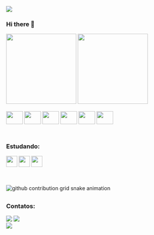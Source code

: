 <img src="https://camo.githubusercontent.com/fbda6972158e334db2b065fd877aadfda70753d38eb86ac5c5da597cd1b18dab/68747470733a2f2f63617073756c652d72656e6465722e76657263656c2e6170702f6170693f747970653d776176696e6726636f6c6f723d6772616469656e7426746578743d266865696768743d3130302673656374696f6e3d686561646572" data-canonical-src="https://capsule-render.vercel.app/api?type=waving&amp;color=#3399ff&amp;text=&amp;height=100&amp;section=header" style="max-width: 100%;">

### Hi there 👋

<div>
  <img height="190em" src="https://github-readme-stats.vercel.app/api?username=gabrieu5563&show_icons=true&theme=dark&title_color=79ff97&rank_icon=percentile&include_all_commits=true">
  <img height="190em" src="https://github-readme-stats.vercel.app/api/top-langs/?username=gabrieu5563&layout=compact&show_icons=true&theme=dark&title_color=79ff97&include_all_commits=true">
</div> 

<div style="display: inline_block"><br>
  <img height="35px" width="45px" src="https://cdn.jsdelivr.net/gh/devicons/devicon@latest/icons/html5/html5-original.svg" />
  <img height="35px" width="45px" src="https://cdn.jsdelivr.net/gh/devicons/devicon@latest/icons/css3/css3-original.svg" />
  <img height="35px" width="45px" src="https://cdn.jsdelivr.net/gh/devicons/devicon@latest/icons/javascript/javascript-original.svg" />
  <img height="35px" width="45px" src="https://cdn.jsdelivr.net/gh/devicons/devicon@latest/icons/cplusplus/cplusplus-original.svg" />
  <img height="35px" width="45px" src="https://cdn.jsdelivr.net/gh/devicons/devicon@latest/icons/python/python-original.svg" />
  <img height="35px" width="45px" src="https://cdn.jsdelivr.net/gh/devicons/devicon@latest/icons/java/java-original.svg"/>
</div>
<br>

##

<h3>Estudando:</h3>
<div>
  <img height ="30px" src="https://img.shields.io/badge/Python-000?style=for-the-badge&logo=python&logoColor=white"/>
  <img height ="30px" src="https://img.shields.io/badge/MySQL-000?style=for-the-badge&logo=mysql&logoColor=white"/>
  <img height ="30px" src="https://img.shields.io/badge/AWS-000?style=for-the-badge&logo=Amazon-AWS&logoColor=white"/>
</div>
<br>

##

<picture>
  <source media="(prefers-color-scheme: dark)" srcset="https://raw.githubusercontent.com/gabrieu5563/gabrieu5563/output/github-contribution-grid-snake-dark.svg">
  <source media="(prefers-color-scheme: light)" srcset="https://raw.githubusercontent.com/gabrieu5563/gabrieu5563/output/github-contribution-grid-snake.svg">
  <img alt="github contribution grid snake animation" src="https://raw.githubusercontent.com/gabrieu5563/gabrieu5563/output/github-contribution-grid-snake.svg">
</picture>

##

<h3>Contatos:</h3>
<div>
  <a href = "mailto:gabriel.joaquim.5567@gmail.com"> <img src="https://img.shields.io/badge/-Gmail-%23333?style=for-the-badge&logo=gmail&logoColor=white" target="_blank"></a>
  <a href="https://https://www.instagram.com/gabrieu222/" target="_blank"><img src="https://img.shields.io/badge/-Instagram-%23E4405F?style=for-the-badge&logo=instagram&logoColor=white">
</div>

<img src="https://camo.githubusercontent.com/c27faf5c5f503dae2aadda8171178a26d0b35072e175f8c2dbb98737bc1a7eea/68747470733a2f2f63617073756c652d72656e6465722e76657263656c2e6170702f6170693f747970653d776176696e6726636f6c6f723d6772616469656e74266865696768743d3130302673656374696f6e3d666f6f746572" data-canonical-src="https://capsule-render.vercel.app/api?type=waving&amp;color=#3399ff&amp;height=100&amp;section=footer" style="max-width: 100%;">
